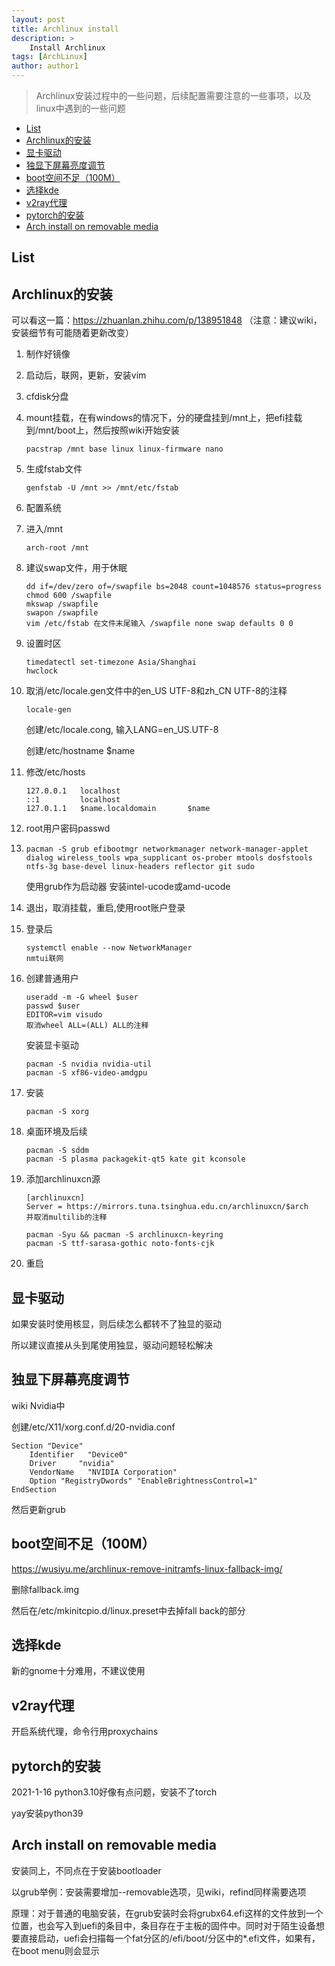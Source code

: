 ```yaml
---
layout: post
title: Archlinux install
description: >
    Install Archlinux
tags: [ArchLinux]
author: author1
---
```



> Archlinux安装过程中的一些问题，后续配置需要注意的一些事项，以及linux中遇到的一些问题

- [List](#head1)
- [Archlinux的安装](#head2)
- [显卡驱动](#head3)
- [独显下屏幕亮度调节](#head4)
- [boot空间不足（100M）](#head5)
- [选择kde](#head6)
- [v2ray代理](#head7)
- [pytorch的安装](#head8)
- [Arch install on removable media](#head9)


## <span id="head1">List</span>



## <span id="head2">Archlinux的安装</span>

可以看这一篇：https://zhuanlan.zhihu.com/p/138951848 （注意：建议wiki，安装细节有可能随着更新改变）

1. 制作好镜像

2. 启动后，联网，更新，安装vim

3. cfdisk分盘

4. mount挂载，在有windows的情况下，分的硬盘挂到/mnt上，把efi挂载到/mnt/boot上，然后按照wiki开始安装

    ```shell
    pacstrap /mnt base linux linux-firmware nano
    ```

5. 生成fstab文件

    ```shell
    genfstab -U /mnt >> /mnt/etc/fstab
    ```

6. 配置系统

7. 进入/mnt

   ```shell
   arch-root /mnt
   ```

8. 建议swap文件，用于休眠

   ```shell
   dd if=/dev/zero of=/swapfile bs=2048 count=1048576 status=progress
   chmod 600 /swapfile
   mkswap /swapfile
   swapon /swapfile
   vim /etc/fstab 在文件末尾输入 /swapfile none swap defaults 0 0
   ```

9. 设置时区

   ```shell
   timedatectl set-timezone Asia/Shanghai
   hwclock
   ```

10. 取消/etc/locale.gen文件中的en_US UTF-8和zh_CN UTF-8的注释

    ```shell
    locale-gen
    ```

    创建/etc/locale.cong, 输入LANG=en_US.UTF-8

    创建/etc/hostname  $name

11. 修改/etc/hosts

    ```shell
    127.0.0.1	localhost
    ::1			localhost
    127.0.1.1	$name.localdomain		$name
    ```

12. root用户密码passwd

13. ```shell
    pacman -S grub efibootmgr networkmanager network-manager-applet dialog wireless_tools wpa_supplicant os-prober mtools dosfstools ntfs-3g base-devel linux-headers reflector git sudo
    ```

    使用grub作为启动器
    安装intel-ucode或amd-ucode

14. 退出，取消挂载，重启,使用root账户登录

15. 登录后

    ```shell
    systemctl enable --now NetworkManager
    nmtui联网
    ```

16. 创建普通用户

    ```shell
    useradd -m -G wheel $user
    passwd $user
    EDITOR=vim visudo
    取消wheel ALL=(ALL) ALL的注释
    ```

    安装显卡驱动

    ```shell
    pacman -S nvidia nvidia-util
    pacman -S xf86-video-amdgpu
    ```

17. 安装

    ```shell
    pacman -S xorg
    ```

18. 桌面环境及后续

    ```shell
    pacman -S sddm
    pacman -S plasma packagekit-qt5 kate git kconsole
    ```

19. 添加archlinuxcn源

    ```shell
    [archlinuxcn]
    Server = https://mirrors.tuna.tsinghua.edu.cn/archlinuxcn/$arch
    并取消multilib的注释

    pacman -Syu && pacman -S archlinuxcn-keyring
    pacman -S ttf-sarasa-gothic noto-fonts-cjk
    ```

20. 重启

## <span id="head3">显卡驱动</span>

如果安装时使用核显，则后续怎么都转不了独显的驱动

所以建议直接从头到尾使用独显，驱动问题轻松解决

## <span id="head4">独显下屏幕亮度调节</span>

wiki Nvidia中

创建/etc/X11/xorg.conf.d/20-nvidia.conf 

```
Section "Device"
    Identifier   "Device0"
    Driver     "nvidia"
    VendorName   "NVIDIA Corporation"
    Option "RegistryDwords" "EnableBrightnessControl=1"
EndSection
```

然后更新grub

## <span id="head5">boot空间不足（100M）</span>

https://wusiyu.me/archlinux-remove-initramfs-linux-fallback-img/

删除fallback.img

然后在/etc/mkinitcpio.d/linux.preset中去掉fall back的部分

## <span id="head6">选择kde</span>

新的gnome十分难用，不建议使用

## <span id="head7">v2ray代理</span>

开启系统代理，命令行用proxychains

## <span id="head8">pytorch的安装</span>

2021-1-16  python3.10好像有点问题，安装不了torch

yay安装python39


## <span id="head9">Arch install on removable media</span>

安装同上，不同点在于安装bootloader

以grub举例：安装需要增加--removable选项，见wiki，refind同样需要选项

原理：对于普通的电脑安装，在grub安装时会将grubx64.efi这样的文件放到一个位置，也会写入到uefi的条目中，条目存在于主板的固件中。同时对于陌生设备想要直接启动，uefi会扫描每一个fat分区的/efi/boot/分区中的*.efi文件，如果有，在boot menu则会显示